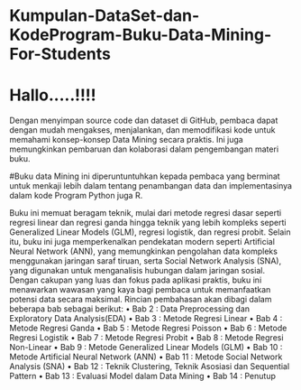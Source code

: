 # Kumpulan-DataSet-dan-KodeProgram-Buku-Data-Mining-For-Students
<h1>Hallo.....!!!!</h1>
Dengan menyimpan source code dan dataset di GitHub, pembaca dapat dengan mudah mengakses, menjalankan, dan memodifikasi kode untuk memahami konsep-konsep Data Mining secara praktis. Ini juga memungkinkan pembaruan dan kolaborasi dalam pengembangan materi buku.

#Buku data Mining ini diperuntuntuhkan kepada pembaca yang berminat untuk menkaji lebih dalam tentang penambangan data dan implementasinya dalam kode Program Python juga R.

Buku ini memuat beragam teknik, mulai dari metode regresi dasar seperti regresi linear dan regresi ganda hingga teknik yang lebih kompleks seperti Generalized Linear Models (GLM), regresi logistik, dan regresi probit. Selain itu, buku ini juga memperkenalkan pendekatan modern seperti Artificial Neural Network (ANN), yang memungkinkan pengolahan data kompleks menggunakan jaringan saraf tiruan, serta Social Network Analysis (SNA), yang digunakan untuk menganalisis hubungan dalam jaringan sosial. Dengan cakupan yang luas dan fokus pada aplikasi praktis, buku ini menawarkan wawasan yang kaya bagi pembaca untuk memanfaatkan potensi data secara maksimal. Rincian pembahasan akan dibagi dalam beberapa bab sebagai berikut:
•	Bab 2	: Data Preprocessing dan Exploratory Data Analysis(EDA)
•	Bab 3	: Metode Regresi Linear
•	Bab 4 : Metode Regresi Ganda
•	Bab 5 : Metode Regresi Poisson 
•	Bab 6	: Metode Regresi Logistik
•	Bab 7 : Metode Regresi Probit 
•	Bab 8	: Metode Regresi Non-Linear 
•	Bab 9	: Metode Generalized Linear Models (GLM)
•	Bab 10 	: Metode Artificial Neural Network (ANN)
•	Bab 11	: Metode Social Network Analysis (SNA)
•	Bab 12 	: Teknik Clustering, Teknik Asosiasi dan Sequential Pattern
•	Bab 13	: Evaluasi Model dalam Data Mining 
•	Bab 14	: Penutup 

